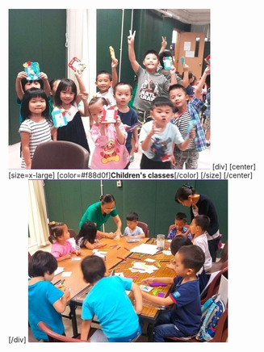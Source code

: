 ![](childrens1.jpg)
[div]
[center]
[size=x-large]
[color=#f88d0f]**Children's classes**[/color]
[/size]
[/center]
[/div]
![](childrens2.jpg)
